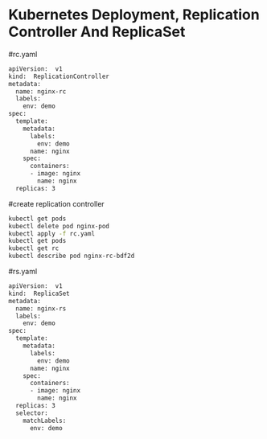 # Kubernetes Deployment, Replication Controller And ReplicaSet
#rc.yaml
```sh
apiVersion:  v1
kind:  ReplicationController
metadata:
  name: nginx-rc
  labels:
    env: demo
spec:
  template:
    metadata:
      labels:
        env: demo
      name: nginx
    spec:
      containers: 
      - image: nginx
        name: nginx
  replicas: 3
```
#create replication controller
```sh
kubectl get pods
kubectl delete pod nginx-pod
kubectl apply -f rc.yaml
kubectl get pods
kubectl get rc
kubectl describe pod nginx-rc-bdf2d
```

#rs.yaml
```sh
apiVersion:  v1
kind:  ReplicaSet
metadata:
  name: nginx-rs
  labels:
    env: demo
spec:
  template:
    metadata:
      labels:
        env: demo
      name: nginx
    spec:
      containers: 
      - image: nginx
        name: nginx
  replicas: 3
  selector:
    matchLabels:
      env: demo
```

